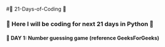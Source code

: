 #🌟 21-Days-of-Coding 🌟

### 📆 Here I will be coding for next 21 days in Python 📆
#### 💌 DAY 1: Number guessing game (reference GeeksForGeeks) 
#### 



